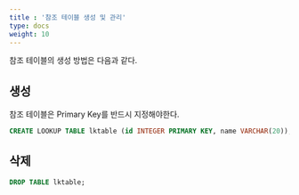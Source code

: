 ```yaml
---
title : '참조 테이블 생성 및 관리'
type: docs
weight: 10
---
```


참조 테이블의 생성 방법은 다음과 같다.

## 생성

참조 테이블은 Primary Key를 반드시 지정해야한다.

```sql
CREATE LOOKUP TABLE lktable (id INTEGER PRIMARY KEY, name VARCHAR(20));
```

## 삭제

```sql
DROP TABLE lktable;
```
